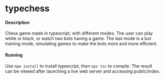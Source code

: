 # typechess

#### Description

Chess game made in typescript, with different modes. The user can play white or black, or watch two bots having a game. The last mode is a bot training mode, simulating games to make the bots more and more efficient.

#### Running

Use ```npm install``` to install typescript, then ```npx tsc``` to compile. The result can be viewed after launching a live web server and accessing public/index.
